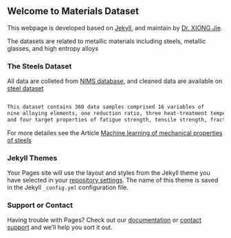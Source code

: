 ## Welcome to Materials Dataset 

This webpage is developed based on [Jekyll](https://jekyllrb.com/), and maintain by [Dr. XIONG Jie](https://www.researchgate.net/profile/Jie-Xiong-8).

The datasets are related to metallic materials including steels, metallic glasses, and high entropy alloys



### The Steels Dataset

All data are colleted from [NIMS database](https://mits.nims.go.jp/en/), and cleaned data are available on [steel dataset](https://github.com/George-JieXIONG/Materials-Dataset/blob/main/Chapter4/NIMS-Fatigue.csv) 

```markdown

This dataset contains 360 data samples comprised 16 variables of 
nine alloying elements, one reduction ratio, three heat-treatment temperatures, three inclusions 
and four target properties of fatigue strength, tensile strength, fracture strength, and hardness. 

```

For more detailes see the Article [Machine learning of mechanical properties of steels](https://link.springer.com/content/pdf/10.1007/s11431-020-1599-5.pdf)

### Jekyll Themes

Your Pages site will use the layout and styles from the Jekyll theme you have selected in your [repository settings](https://github.com/George-JieXIONG/Materials-Dataset/settings). The name of this theme is saved in the Jekyll `_config.yml` configuration file.

### Support or Contact

Having trouble with Pages? Check out our [documentation](https://docs.github.com/categories/github-pages-basics/) or [contact support](https://support.github.com/contact) and we’ll help you sort it out.
